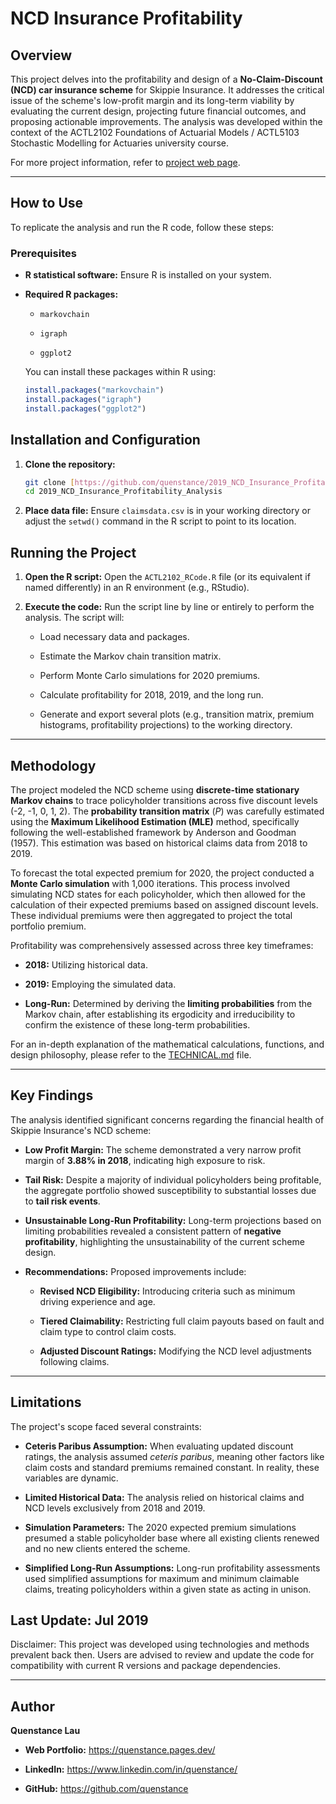 # NCD Insurance Profitability

## Overview

This project delves into the profitability and design of a **No-Claim-Discount (NCD) car insurance scheme** for Skippie Insurance. It addresses the critical issue of the scheme's low-profit margin and its long-term viability by evaluating the current design, projecting future financial outcomes, and proposing actionable improvements. The analysis was developed within the context of the ACTL2102 Foundations of Actuarial Models / ACTL5103 Stochastic Modelling for Actuaries university course.

For more project information, refer to [project web page](https://quenstance.pages.dev/projects/ncd-insurance-profitability/).

---

## How to Use

To replicate the analysis and run the R code, follow these steps:

### Prerequisites

* **R statistical software:** Ensure R is installed on your system.

* **Required R packages:**

    * `markovchain`

    * `igraph`

    * `ggplot2`

    You can install these packages within R using:
    ```R
    install.packages("markovchain")
    install.packages("igraph")
    install.packages("ggplot2")
    ```

## Installation and Configuration

1.  **Clone the repository:**

    ```bash
    git clone [https://github.com/quenstance/2019_NCD_Insurance_Profitability_Analysis.git](https://github.com/quenstance/2019_NCD_Insurance_Profitability_Analysis.git)
    cd 2019_NCD_Insurance_Profitability_Analysis
    ```

2.  **Place data file:** Ensure `claimsdata.csv` is in your working directory or adjust the `setwd()` command in the R script to point to its location.

## Running the Project

1.  **Open the R script:** Open the `ACTL2102_RCode.R` file (or its equivalent if named differently) in an R environment (e.g., RStudio).

2.  **Execute the code:** Run the script line by line or entirely to perform the analysis. The script will:

    * Load necessary data and packages.

    * Estimate the Markov chain transition matrix.

    * Perform Monte Carlo simulations for 2020 premiums.

    * Calculate profitability for 2018, 2019, and the long run.

    * Generate and export several plots (e.g., transition matrix, premium histograms, profitability projections) to the working directory.

---

## Methodology

The project modeled the NCD scheme using **discrete-time stationary Markov chains** to trace policyholder transitions across five discount levels (-2, -1, 0, 1, 2). The **probability transition matrix** ($P$) was carefully estimated using the **Maximum Likelihood Estimation (MLE)** method, specifically following the well-established framework by Anderson and Goodman (1957). This estimation was based on historical claims data from 2018 to 2019.

To forecast the total expected premium for 2020, the project conducted a **Monte Carlo simulation** with 1,000 iterations. This process involved simulating NCD states for each policyholder, which then allowed for the calculation of their expected premiums based on assigned discount levels. These individual premiums were then aggregated to project the total portfolio premium.

Profitability was comprehensively assessed across three key timeframes:

* **2018:** Utilizing historical data.

* **2019:** Employing the simulated data.

* **Long-Run:** Determined by deriving the **limiting probabilities** from the Markov chain, after establishing its ergodicity and irreducibility to confirm the existence of these long-term probabilities.

For an in-depth explanation of the mathematical calculations, functions, and design philosophy, please refer to the [TECHNICAL.md](https://github.com/quenstance/2019_ACTL2102_NCD_Insurance_Profitability/blob/474caf832ef90bcb3fa49a47d273679de91ae215/TECHNICAL.md) file.

---

## Key Findings

The analysis identified significant concerns regarding the financial health of Skippie Insurance's NCD scheme:

* **Low Profit Margin:** The scheme demonstrated a very narrow profit margin of **3.88% in 2018**, indicating high exposure to risk.

* **Tail Risk:** Despite a majority of individual policyholders being profitable, the aggregate portfolio showed susceptibility to substantial losses due to **tail risk events**.

* **Unsustainable Long-Run Profitability:** Long-term projections based on limiting probabilities revealed a consistent pattern of **negative profitability**, highlighting the unsustainability of the current scheme design.

* **Recommendations:** Proposed improvements include:

    * **Revised NCD Eligibility:** Introducing criteria such as minimum driving experience and age.

    * **Tiered Claimability:** Restricting full claim payouts based on fault and claim type to control claim costs.

    * **Adjusted Discount Ratings:** Modifying the NCD level adjustments following claims.

---

## Limitations

The project's scope faced several constraints:

* **Ceteris Paribus Assumption:** When evaluating updated discount ratings, the analysis assumed *ceteris paribus*, meaning other factors like claim costs and standard premiums remained constant. In reality, these variables are dynamic.

* **Limited Historical Data:** The analysis relied on historical claims and NCD levels exclusively from 2018 and 2019.

* **Simulation Parameters:** The 2020 expected premium simulations presumed a stable policyholder base where all existing clients renewed and no new clients entered the scheme.

* **Simplified Long-Run Assumptions:** Long-run profitability assessments used simplified assumptions for maximum and minimum claimable claims, treating policyholders within a given state as acting in unison.



## Last Update: Jul 2019

Disclaimer: This project was developed using technologies and methods prevalent back then. Users are advised to review and update the code for compatibility with current R versions and package dependencies.

---

## Author

**Quenstance Lau**

* **Web Portfolio:** <https://quenstance.pages.dev/>

* **LinkedIn:** <https://www.linkedin.com/in/quenstance/>

* **GitHub:** <https://github.com/quenstance>